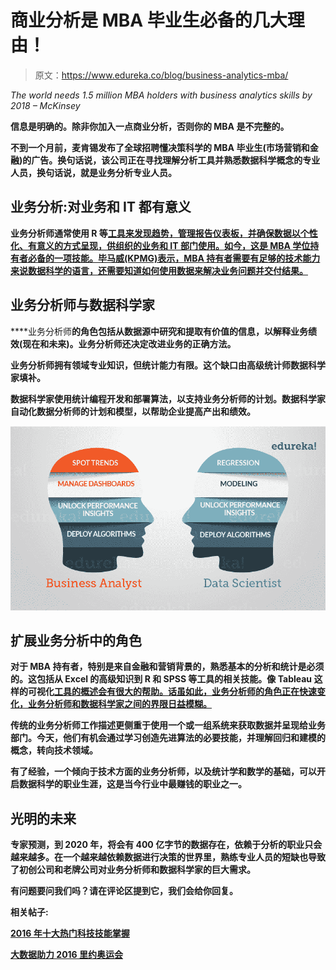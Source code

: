 # 商业分析是 MBA 毕业生必备的几大理由！

> 原文：<https://www.edureka.co/blog/business-analytics-mba/>

*The world needs 1.5 million MBA holders with business analytics skills by 2018 – McKinsey*

**信息是明确的。除非你加入一点商业分析，否则你的 MBA 是不完整的。**

**不到一个月前，麦肯锡发布了全球招聘懂决策科学的 MBA 毕业生(市场营销和金融)的广告。换句话说，该公司正在寻找理解分析工具并熟悉数据科学概念的专业人员，换句话说，就是业务分析专业人员。**

## ****业务分析:对业务和 IT 都有意义****

**业务分析师通常使用 R 等[工具来发现趋势，管理报告仪表板，并确保数据以个性化、有意义的方式呈现，供组织的业务和 IT 部门使用。如今，这是 MBA 学位持有者必备的一项技能。毕马威(KPMG)表示，MBA 持有者需要有足够的技术能力来说数据科学的语言，还需要知道如何使用数据来解决业务问题并交付结果。](https://www.edureka.co/blog/r-programming-for-data-science)**

## ****业务分析师与数据科学家****

****业务分析师**的角色包括从数据源中研究和提取有价值的信息，以解释业务绩效(现在和未来)。业务分析师还决定改进业务的正确方法。**

**业务分析师拥有领域专业知识，但统计能力有限。这个缺口由高级统计师数据科学家填补。**

**数据科学家使用统计编程开发和部署算法，以支持业务分析师的计划。数据科学家自动化数据分析师的计划和模型，以帮助企业提高产出和绩效。**

**![business-analytics-for-mba](img/f005f4f68979432a284978e39d28afa9.png)**

## ****扩展业务分析中的角色****

**对于 MBA 持有者，特别是来自金融和营销背景的，熟悉基本的分析和统计是必须的。这包括从 Excel 的高级知识到 R 和 SPSS 等工具的相关技能。像 Tableau 这样的可视化[工具的概述会有很大的帮助。话虽如此，业务分析师的角色正在快速变化，业务分析师和数据科学家之间的界限日益模糊。](https://www.edureka.co/blog/do-magic-with-tableau)**

**传统的业务分析师工作描述更侧重于使用一个或一组系统来获取数据并呈现给业务部门。今天，他们有机会通过学习创造先进算法的必要技能，并理解回归和建模的概念，转向技术领域。**

**有了经验，一个倾向于技术方面的业务分析师，以及统计学和数学的基础，可以开启数据科学的职业生涯，这是当今行业中最赚钱的职业之一。**

## ****光明的未来****

**专家预测，到 2020 年，将会有 400 亿字节的数据存在，依赖于分析的职业只会越来越多。在一个越来越依赖数据进行决策的世界里，熟练专业人员的短缺也导致了初创公司和老牌公司对业务分析师和数据科学家的巨大需求。**

**有问题要问我们吗？请在评论区提到它，我们会给你回复。**

****相关帖子:****

**[2016 年十大热门科技技能掌握](https://www.edureka.co/blog/10-hottest-tech-skills-in-2016/)**

**[大数据助力 2016 里约奥运会](https://www.edureka.co/blog/big-data-powers-rio-olympics-2016/)**